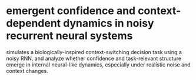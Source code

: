# emergent confidence and context-dependent dynamics in noisy recurrent neural systems
simulates a biologically-inspired context-switching decision task using a noisy RNN, and analyze whether confidence and task-relevant structure emerge in internal neural-like dynamics, especially under realistic noise and context changes.
